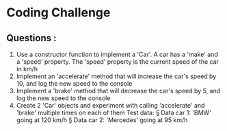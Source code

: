 # Coding Challenge

## Questions :
1. Use a constructor function to implement a 'Car'. A car has a 'make' and a
'speed' property. The 'speed' property is the current speed of the car in
km/h
2. Implement an 'accelerate' method that will increase the car's speed by 10,
and log the new speed to the console
3. Implement a 'brake' method that will decrease the car's speed by 5, and log
the new speed to the console
4. Create 2 'Car' objects and experiment with calling 'accelerate' and
'brake' multiple times on each of them
Test data:
§ Data car 1: 'BMW' going at 120 km/h
§ Data car 2: 'Mercedes' going at 95 km/h
